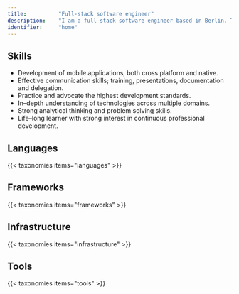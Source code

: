 ```yaml
---
title: 			"Full-stack software engineer"
description: 	"I am a full-stack software engineer based in Berlin. This is my portfolio and blog which details my skills and experience."
identifier:		"home"
---
```


## Skills
- Development of mobile applications, both cross platform and native.
- Effective communication skills; training, presentations, documentation and delegation.
- Practice and advocate the highest development standards.
- In–depth understanding of technologies across multiple domains.
- Strong analytical thinking and problem solving skills.
- Life–long learner with strong interest in continuous professional development.

## Languages
{{< taxonomies items="languages" >}}

## Frameworks
{{< taxonomies items="frameworks" >}}

## Infrastructure
{{< taxonomies items="infrastructure" >}}

## Tools
{{< taxonomies items="tools" >}}
